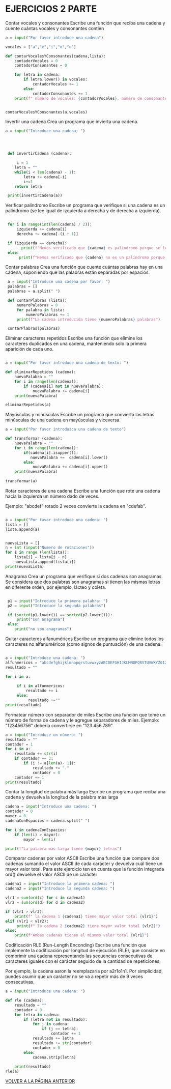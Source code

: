 # EJERCICIOS 2 PARTE

Contar vocales y consonantes
Escribe una función que 
reciba una cadena y cuente
 cuántas vocales y consonantes contien

``` python 
a = input("Por favor introduce una cadena")

vocales = ["a","e","i","o","u"]

def contarVocalesYConsonantes(cadena,lista):
    contadorVocales = 0
    contadorConsonantes = 0

    for letra in cadena:
        if letra.lower() in vocales:
            contadorVocales += 1
        else:
            contadorConsonantes += 1
    print(f" número de vocales: {contadorVocales}, número de consonantes {contadorConsonantes}")


contarVocalesYConsonantes(a,vocales)
```


Invertir una cadena
Crea un programa que invierta una cadena.


```python
a = input("Introduce una cadena: ")




 def invertirCadena (cadena):

     i = 1
    letra = ""
    while(i < len(cadena) - 1):
        letra += cadena[-i]
        i+=1
    return letra

 print(invertirCadena(a))
```
 Verificar palíndromo
Escribe un programa que verifique
si una cadena es un palíndromo
(se lee igual de izquierda a derecha y de derecha a izquierda).

```python

 for i in range(int(len(cadena) / 2)):
     izquierda += cadena[i]
     derecha += cadena[-(i + 1)]            

 if (izquierda == derecha):
       print(f"Hemos verificado que {cadena} es palíndromo porque se lee igual de izquierda a derecha")
 else:
      print(f"Hemos verificado que {cadena} no es un palíndromo porque no se lee iguaklde izquierda a derecha")
```

Contar palabras
Crea una función que cuente cuántas palabras 
hay en una cadena, suponiendo que las palabras están separadas por espacios.

```python
 a = input("Introduce una cadena por favor: ")
 palabras = []
 palabras = a.split(" ")

 def contarPlabras (lista):
     numeroPalabras = 0
     for palabra in lista:
         numeroPalabras += 1
     print(f"La cadena introducida tiene {numeroPalabras} palabras")

 contarPlabras(palabras)
 ```


Eliminar caracteres repetidos
Escribe una función que elimine los caracteres duplicados en una cadena, 
manteniendo solo la primera aparición de cada uno.

```python

a = input("Por favor introduce una cadena de texto: ")

def eliminarRepetidos (cadena):
    nuevaPalabra = ""
    for i in range(len(cadena)):
        if (cadena[i] not in nuevaPalabra):
            nuevaPalabra += cadena[i]
    print(nuevaPalabra)

eliminarRepetidos(a)

```

Mayúsculas y minúsculas
Escribe un programa que convierta 
las letras minúsculas de una cadena en mayúsculas y viceversa.

```python
a = input("Por favor introduzca una cadena de texto")

def transformar (cadena):
    nuevaPalabra = ""
    for i in range(len(cadena)):
        if(cadena[i].isupper()):
           nuevaPalabra +=  cadena[i].lower()
        else:
            nuevaPalabra += cadena[i].upper()
    print(nuevaPalabra)   
    
transformar(a)
```


Rotar caracteres de una cadena
Escribe una función que rote una cadena hacia la izquierda un número dado de veces.

Ejemplo: "abcdef" rotado 2 veces convierte la cadena en "cdefab".

```python

a = input("Por favor introduce una cadena: ")
lista = []
lista.append(a)


nuevaLista = []
n = int (input("Numero de rotaciones"))
for i in range (len(lista)):
    lista[i] = lista[i - n] 
    nuevaLista.append(lista[i]) 
print(nuevaLista)   
```

Anagrama
Crea un programa que verifique si dos cadenas son anagramas.
Se considera que dos palabras son anagramas 
si tienen las mismas letras en diferente orden, por ejemplo, lácteo y coleta.

```python

 p1 = input("Introduce la primera palabra: ")
 p2 = input("Introduce la segunda palabras")

 if (sorted(p1.lower()) == sorted(p2.lower())):
     print("son anagrama")
 else:
    print("no son anagramas")

```

Quitar caracteres alfanuméricos
Escribe un programa que elimine todos los caracteres 
no alfanuméricos (como signos de puntuación) de una cadena.
```python

a = input("Introduce una cadena: ")
alfunmericos = "abcdefghijklmnopqrstuvwxyzABCDEFGHIJKLMNOPQRSTUVWXYZ0123456789"
resultado = ""

for i in a:
    
     if i in alfunmericos:
         resultado += i
     else:
          resultado +=""
print(resultado)
```

Formatear número con separador de miles
Escribe una función que tome un número de forma de cadena
y le agregue separadores de miles.
Ejemplo: "123456756" debería convertirse en "123.456.789".

```python
a = input("Introduce un número: ")
resultado = ""
contador = 1
for i in a:
    resultado += str(i)
    if contador == 3:
        if (i != a[len(a)- 1]):
            resultado += "."
            contador = 0
    contador += 1
print(resultado)
```
Contar la longitud de palabra más larga
Escribe un programa que reciba una cadena y
 devuelva la longitud de la palabra más larga

```python
cadena = input("Introduce una cadena: ")
contador = 0
mayor = 0
cadenaConEspacios = cadena.split(" ")

for i in cadenaConEspacios:
    if (len(i) > mayor):
        mayor = len(i)

print(f"La palabra mas larga tiene {mayor} letras")
```

Comparar cadenas por valor ASCII
Escribe una función que compare dos cadenas
sumando el valor ASCII de cada carácter y 
devuelva cuál tiene un mayor valor total.
Para este ejercicio ten en cuenta que la función 
integrada ord() devuelve 
el valor ASCII de un carácter

```python
cadena1 = input("Introduce la primera cadena: ")
cadena2 = input("Introduce la segunda cadena: ")

vlr1 = sum(ord(c) for c in cadena1)
vlr2 = sum(ord(d) for d in cadena2)

if (vlr1 > vlr2):
    print(f" la cadena 1 {cadena1} tiene mayor valor total {vlr1}")
elif (vlr1 < vlr2):
     print(f" la cadena 2 {cadena2} tiene mayor valor total {vlr2}")
else:
    print(f"Ambas cadenas tienen el mismmo valor total {vlr1}")
```

Codificación RLE (Run-Length Enconding)
Escribe una función que implemente la codificación
por longitud de ejecución (RLE),
que consiste en comprimir una cadena representando 
las secuencias consecutivas de caracteres iguales 
con el carácter seguido de la cantidad de repeticiones.

Por ejemplo, la cadena aaron la reemplazaría por a2r1o1n1.
Por simplicidad, puedes asumir que un carácter no se va a 
repetir más de 9 veces consecutivas.

```python
a = input("Introduce una cadena: ")

def rle (cadena):
    resultado = ""
    contador = 0
    for letra in cadena:
        if (letra not in resultado):
            for j in cadena:
                if (j == letra):
                    contador += 1
            resultado += letra
            resultado += str(contador)
            contador = 0
        else:
            cadena.strip(letra)
       
    print(resultado)
rle(a)
```
[VOLVER A LA PÁGINA ANTERIOR](../index.md)    
